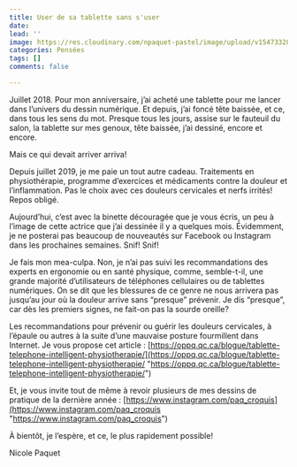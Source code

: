 ```yaml
---
title: User de sa tablette sans s'user
date: 
lead: ''
image: https://res.cloudinary.com/npaquet-pastel/image/upload/v1547332815/Johanne%20Qoodward%2C%202-19.jpg
categories: Pensées
tags: []
comments: false

---
```

Juillet 2018. Pour mon anniversaire, j’ai acheté une tablette pour me lancer dans l’univers du dessin numérique. Et depuis, j’ai foncé tête baissée, et ce, dans tous les sens du mot. Presque tous les jours, assise sur le fauteuil du salon, la tablette sur mes genoux, tête baissée, j’ai dessiné, encore et encore.

Mais ce qui devait arriver arriva!

Depuis juillet 2019, je me paie un tout autre cadeau. Traitements en physiothérapie, programme d’exercices et médicaments contre la douleur et l’inflammation. Pas le choix avec ces douleurs cervicales et nerfs irrités! Repos obligé.

Aujourd’hui, c’est avec la binette découragée que je vous écris, un peu à l’image de cette actrice que j’ai dessinée il y a quelques mois. Évidemment, je ne posterai pas beaucoup de nouveautés sur Facebook ou Instagram dans les prochaines semaines. Snif! Snif!

Je fais mon mea-culpa. Non, je n’ai pas suivi les recommandations des experts en ergonomie ou en santé physique, comme, semble-t-il, une grande majorité d’utilisateurs de téléphones cellulaires ou de tablettes numériques. On se dit que les blessures de ce genre ne nous arrivera pas jusqu’au jour où la douleur arrive sans “presque” prévenir. Je dis “presque”, car dès les premiers signes, ne fait-on pas la sourde oreille?

Les recommandations pour prévenir ou guérir les douleurs cervicales, à l’épaule ou autres à la suite d’une mauvaise posture fourmillent dans Internet. Je vous propose cet article : [https://oppq.qc.ca/blogue/tablette-telephone-intelligent-physiotherapie/](https://oppq.qc.ca/blogue/tablette-telephone-intelligent-physiotherapie/ "https://oppq.qc.ca/blogue/tablette-telephone-intelligent-physiotherapie/")

Et, je vous invite tout de même à revoir plusieurs de mes dessins de pratique de la dernière année : [https://www.instagram.com/paq_croquis](https://www.instagram.com/paq_croquis "https://www.instagram.com/paq_croquis")

À bientôt, je l’espère, et ce, le plus rapidement possible!

Nicole Paquet